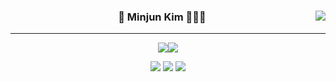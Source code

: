 
<!-- https://velog.io/@seondal/Github-Readme-%EA%BE%B8%EB%AF%B8%EA%B8%B0-%EC%B4%9D%EC%A0%95%EB%A6%AC#%EC%99%84%EC%84%B1 -->

<div align="center">
  
<!--   <img align="right" src="https://github-readme-stats.vercel.app/api/top-langs/?username=minjunkim-dev&theme=dracula&layout=compact&langs_count=10"/> -->
  <img align="right" src="https://github-readme-stats.vercel.app/api?username=minjunkim-dev&theme=moltack"/>
  
  ###  Minjun Kim 🧑🏻‍💻
  
  ---
  
  <a href="https://github.com/minjunkim-dev"><img src="https://hits.seeyoufarm.com/api/count/incr/badge.svg?url=https%3A%2F%2Fgithub.com%2Fminjunkim-dev&count_bg=%23000000&title_bg=%23000000&icon=github.svg&icon_color=%23E7E7E7&title=GitHub&edge_flat=false)"/></a><a href="https://solved.ac/bene_dev"><img src="http://mazassumnida.wtf/api/mini/generate_badge?boj=bene_dev"/></a>
 
  <a href="https://velog.io/@minjunkim-dev"><img src="https://img.shields.io/badge/velog-3DDC84?style=flat-square&logo=Velog&logoColor=white"/></a>
  <a href="https://www.linkedin.com/in/민준-김-a79621234/"><img src="https://img.shields.io/badge/-LinkedIn-blue?style=flat-square&logo=Linkedin&logoColor=white"/></a>
  <a href="mailto:minjunkim.dev@gmail.com"><img src="https://img.shields.io/badge/Gmail-d14836?style=flat-square&logo=Gmail&logoColor=white&link=mailto:minjunkim.dev@gmail.com"/></a> 

  <br>
 
</div>
